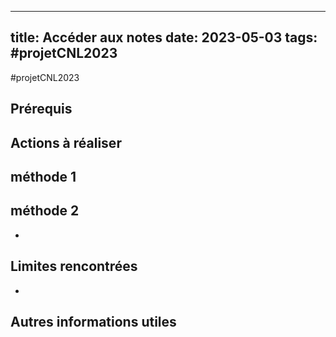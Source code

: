 
---
title: Accéder aux notes
date: 2023-05-03
tags: #projetCNL2023
---
  <!---- 
utiliser code pour les boutons:  ``
   -->
#projetCNL2023

## Prérequis


## Actions à réaliser

## méthode 1


## méthode 2
  - 

## Limites rencontrées
*  

## Autres informations utiles

